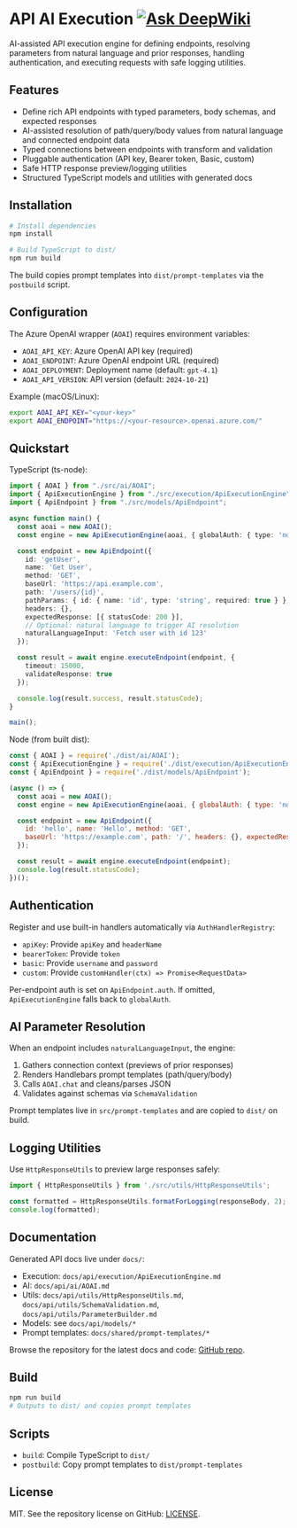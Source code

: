 # API AI Execution [![Ask DeepWiki](https://deepwiki.com/badge.svg)](https://deepwiki.com/montraydavis/AIApiOrchestrator)

AI-assisted API execution engine for defining endpoints, resolving parameters from natural language and prior responses, handling authentication, and executing requests with safe logging utilities.

## Features

- Define rich API endpoints with typed parameters, body schemas, and expected responses
- AI-assisted resolution of path/query/body values from natural language and connected endpoint data
- Typed connections between endpoints with transform and validation
- Pluggable authentication (API key, Bearer token, Basic, custom)
- Safe HTTP response preview/logging utilities
- Structured TypeScript models and utilities with generated docs

## Installation

```bash
# Install dependencies
npm install

# Build TypeScript to dist/
npm run build
```

The build copies prompt templates into `dist/prompt-templates` via the `postbuild` script.

## Configuration

The Azure OpenAI wrapper (`AOAI`) requires environment variables:

- `AOAI_API_KEY`: Azure OpenAI API key (required)
- `AOAI_ENDPOINT`: Azure OpenAI endpoint URL (required)
- `AOAI_DEPLOYMENT`: Deployment name (default: `gpt-4.1`)
- `AOAI_API_VERSION`: API version (default: `2024-10-21`)

Example (macOS/Linux):

```bash
export AOAI_API_KEY="<your-key>"
export AOAI_ENDPOINT="https://<your-resource>.openai.azure.com/"
```

## Quickstart

TypeScript (ts-node):

```ts
import { AOAI } from "./src/ai/AOAI";
import { ApiExecutionEngine } from "./src/execution/ApiExecutionEngine";
import { ApiEndpoint } from "./src/models/ApiEndpoint";

async function main() {
  const aoai = new AOAI();
  const engine = new ApiExecutionEngine(aoai, { globalAuth: { type: 'none' } });

  const endpoint = new ApiEndpoint({
    id: 'getUser',
    name: 'Get User',
    method: 'GET',
    baseUrl: 'https://api.example.com',
    path: '/users/{id}',
    pathParams: { id: { name: 'id', type: 'string', required: true } },
    headers: {},
    expectedResponse: [{ statusCode: 200 }],
    // Optional: natural language to trigger AI resolution
    naturalLanguageInput: 'Fetch user with id 123'
  });

  const result = await engine.executeEndpoint(endpoint, {
    timeout: 15000,
    validateResponse: true
  });

  console.log(result.success, result.statusCode);
}

main();
```

Node (from built dist):

```js
const { AOAI } = require('./dist/ai/AOAI');
const { ApiExecutionEngine } = require('./dist/execution/ApiExecutionEngine');
const { ApiEndpoint } = require('./dist/models/ApiEndpoint');

(async () => {
  const aoai = new AOAI();
  const engine = new ApiExecutionEngine(aoai, { globalAuth: { type: 'none' } });

  const endpoint = new ApiEndpoint({
    id: 'hello', name: 'Hello', method: 'GET',
    baseUrl: 'https://example.com', path: '/', headers: {}, expectedResponse: [{ statusCode: 200 }]
  });

  const result = await engine.executeEndpoint(endpoint);
  console.log(result.statusCode);
})();
```

## Authentication

Register and use built-in handlers automatically via `AuthHandlerRegistry`:

- `apiKey`: Provide `apiKey` and `headerName`
- `bearerToken`: Provide `token`
- `basic`: Provide `username` and `password`
- `custom`: Provide `customHandler(ctx) => Promise<RequestData>`

Per-endpoint auth is set on `ApiEndpoint.auth`. If omitted, `ApiExecutionEngine` falls back to `globalAuth`.

## AI Parameter Resolution

When an endpoint includes `naturalLanguageInput`, the engine:

1. Gathers connection context (previews of prior responses)
2. Renders Handlebars prompt templates (path/query/body)
3. Calls `AOAI.chat` and cleans/parses JSON
4. Validates against schemas via `SchemaValidation`

Prompt templates live in `src/prompt-templates` and are copied to `dist/` on build.

## Logging Utilities

Use `HttpResponseUtils` to preview large responses safely:

```ts
import { HttpResponseUtils } from './src/utils/HttpResponseUtils';

const formatted = HttpResponseUtils.formatForLogging(responseBody, 2);
console.log(formatted);
```

## Documentation

Generated API docs live under `docs/`:

- Execution: `docs/api/execution/ApiExecutionEngine.md`
- AI: `docs/api/ai/AOAI.md`
- Utils: `docs/api/utils/HttpResponseUtils.md`, `docs/api/utils/SchemaValidation.md`, `docs/api/utils/ParameterBuilder.md`
- Models: see `docs/api/models/*`
- Prompt templates: `docs/shared/prompt-templates/*`

Browse the repository for the latest docs and code: [GitHub repo](https://github.com/montraydavis/api-api-execution).

## Build

```bash
npm run build
# Outputs to dist/ and copies prompt templates
```

## Scripts

- `build`: Compile TypeScript to `dist/`
- `postbuild`: Copy prompt templates to `dist/prompt-templates`

## License

MIT. See the repository license on GitHub: [LICENSE](https://github.com/montraydavis/api-api-execution).
